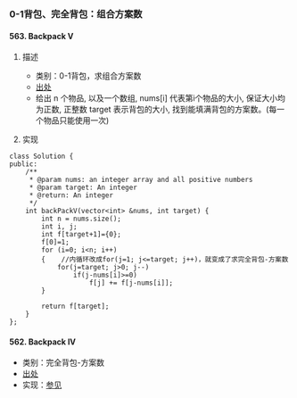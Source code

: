 


### 0-1背包、完全背包：组合方案数

#### 563. Backpack V
1. 描述
    - 类别：0-1背包，求组合方案数
    - [出处](https://www.lintcode.com/problem/backpack-v/description)
    - 给出 n 个物品, 以及一个数组, nums[i] 代表第i个物品的大小, 保证大小均为正数, 正整数 target 表示背包的大小, 找到能填满背包的方案数。(每一个物品只能使用一次)

2. <p id="1.2">实现</p>
```
class Solution {
public:
    /**
     * @param nums: an integer array and all positive numbers
     * @param target: An integer
     * @return: An integer
     */
    int backPackV(vector<int> &nums, int target) {
        int n = nums.size();
        int i, j;
        int f[target+1]={0};
        f[0]=1;
        for (i=0; i<n; i++) 
        {    //内循环改成for(j=1; j<=target; j++)，就变成了求完全背包-方案数
            for(j=target; j>0; j--) 
                if(j-nums[i]>=0)
                    f[j] += f[j-nums[i]];
        }
        
        return f[target];
    }
};
```

#### 562. Backpack IV
- 类别：完全背包-方案数
- [出处](https://www.lintcode.com/problem/backpack-iv/description)
- 实现：[参见](#1.2)